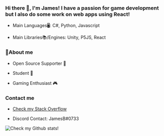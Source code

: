 ### Hi there 👋, I'm James! I have a passion for game development but I also do some work on web apps using React!

 - Main Languages🖥️: C#, Python, Javascript
 
 - Main Libraries📚/Engines: Unity, P5JS, React

### 📃About me

 - Open Source Supporter 👐
 
 - Student 🏫
 
 - Gaming Enthusiast 🎮

### Contact me

 - [Check my Stack Overflow](https://stackoverflow.com/users/14873974/james-barnett)

 - Discord Contact: JamesB#0733

![Check my Github stats!](https://github-readme-stats.vercel.app/api?username=j4mes-b4rnett)
